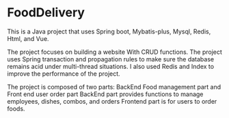 # FoodDelivery
This is a Java project that uses Spring boot, Mybatis-plus, Mysql, Redis, Html, and Vue.

The project focuses on building a website With CRUD functions. 
The project uses Spring transaction and propagation rules to make sure the database remains acid under multi-thread situations.
I also used Redis and Index to improve the performance of the project.

The project is composed of two parts: BackEnd Food management part and Front end user order part
BackEnd part provides functions to manage employees, dishes, combos, and orders
Frontend part is for users to order foods.

